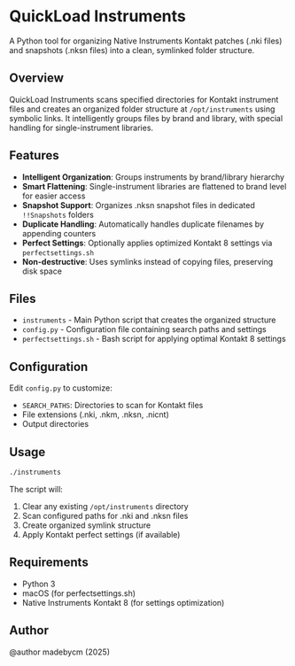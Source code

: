 # QuickLoad Instruments

A Python tool for organizing Native Instruments Kontakt patches (.nki files) and snapshots (.nksn files) into a clean, symlinked folder structure.

## Overview

QuickLoad Instruments scans specified directories for Kontakt instrument files and creates an organized folder structure at `/opt/instruments` using symbolic links. It intelligently groups files by brand and library, with special handling for single-instrument libraries.

## Features

- **Intelligent Organization**: Groups instruments by brand/library hierarchy
- **Smart Flattening**: Single-instrument libraries are flattened to brand level for easier access
- **Snapshot Support**: Organizes .nksn snapshot files in dedicated `!!Snapshots` folders
- **Duplicate Handling**: Automatically handles duplicate filenames by appending counters
- **Perfect Settings**: Optionally applies optimized Kontakt 8 settings via `perfectsettings.sh`
- **Non-destructive**: Uses symlinks instead of copying files, preserving disk space

## Files

- `instruments` - Main Python script that creates the organized structure
- `config.py` - Configuration file containing search paths and settings
- `perfectsettings.sh` - Bash script for applying optimal Kontakt 8 settings

## Configuration

Edit `config.py` to customize:
- `SEARCH_PATHS`: Directories to scan for Kontakt files
- File extensions (.nki, .nkm, .nksn, .nicnt)
- Output directories

## Usage

```bash
./instruments
```

The script will:
1. Clear any existing `/opt/instruments` directory
2. Scan configured paths for .nki and .nksn files
3. Create organized symlink structure
4. Apply Kontakt perfect settings (if available)

## Requirements

- Python 3
- macOS (for perfectsettings.sh)
- Native Instruments Kontakt 8 (for settings optimization)

## Author

@author madebycm (2025)